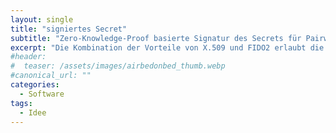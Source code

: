 ```yaml
---
layout: single 
title: "signiertes Secret"
subtitle: "Zero-Knowledge-Proof basierte Signatur des Secrets für Pairwise Public Keys"
excerpt: "Die Kombination der Vorteile von X.509 und FIDO2 erlaubt die Signierung des Identitätsnachweises durch eine CA ohne Pseudonymität einer Pairwise-ID aufzugeben."
#header:
#  teaser: /assets/images/airbedonbed_thumb.webp
#canonical_url: ""
categories:
  - Software
tags:
  - Idee
---
```

